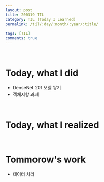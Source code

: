```yaml
---
layout: post
title: 200319 TIL
category: TIL (Today I Learned)
permalink: /til/:day/:month/:year/:title/

tags: [TIL]
comments: true
---
```

<br/>

# Today, what I did
- DenseNet 201 모델 쌓기
- 객체지향 과제

<br/>

# Today, what I realized

<br/>

# Tommorow's work
- 데이터 처리

